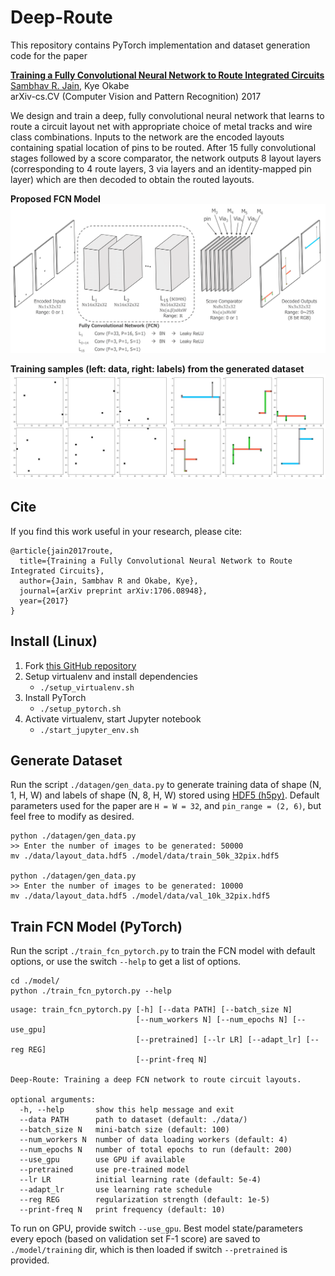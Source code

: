 # Deep-Route

This repository contains PyTorch implementation and dataset generation code for the paper

**[Training a Fully Convolutional Neural Network to Route Integrated Circuits](https://arxiv.org/abs/1706.08948)**
<br>
[Sambhav R. Jain](https://sites.google.com/view/sjain/home), Kye Okabe
<br>
arXiv-cs.CV (Computer Vision and Pattern Recognition) 2017

We design and train a deep, fully convolutional neural network that learns to route a circuit layout net with appropriate choice of metal tracks and wire class combinations. Inputs to the network are the encoded layouts containing spatial location of pins to be routed. After 15 fully convolutional stages followed by a score comparator, the network outputs 8 layout layers (corresponding to 4 route layers, 3 via layers and an identity-mapped pin layer) which are then decoded to obtain the routed layouts.

**Proposed FCN Model**
<img src='figs/Network.png'>

**Training samples (left: data, right: labels) from the generated dataset**
<img src='figs/sample_data.jpg'>

## Cite
If you find this work useful in your research, please cite:
```
@article{jain2017route,
  title={Training a Fully Convolutional Neural Network to Route Integrated Circuits},
  author={Jain, Sambhav R and Okabe, Kye},
  journal={arXiv preprint arXiv:1706.08948},
  year={2017}
}
```

## Install (Linux)
1. Fork [this GitHub repository](https://github.com/sjain-stanford/deep-route)
2. Setup virtualenv and install dependencies
     * `./setup_virtualenv.sh`
3. Install PyTorch
     * `./setup_pytorch.sh` 
4. Activate virtualenv, start Jupyter notebook
    * `./start_jupyter_env.sh`

## Generate Dataset
Run the script `./datagen/gen_data.py` to generate training data of shape (N, 1, H, W) and labels of shape (N, 8, H, W) stored using [HDF5 (h5py)](https://github.com/h5py/h5py). Default parameters used for the paper are `H = W = 32`, and `pin_range = (2, 6)`, but feel free to modify as desired.
```
python ./datagen/gen_data.py
>> Enter the number of images to be generated: 50000
mv ./data/layout_data.hdf5 ./model/data/train_50k_32pix.hdf5

python ./datagen/gen_data.py
>> Enter the number of images to be generated: 10000
mv ./data/layout_data.hdf5 ./model/data/val_10k_32pix.hdf5
```

## Train FCN Model (PyTorch)
Run the script `./train_fcn_pytorch.py` to train the FCN model with default options, or use the switch `--help` to get a list of options.
```
cd ./model/
python ./train_fcn_pytorch.py --help
```

```
usage: train_fcn_pytorch.py [-h] [--data PATH] [--batch_size N]
                            [--num_workers N] [--num_epochs N] [--use_gpu]
                            [--pretrained] [--lr LR] [--adapt_lr] [--reg REG]
                            [--print-freq N]

Deep-Route: Training a deep FCN network to route circuit layouts.

optional arguments:
  -h, --help       show this help message and exit
  --data PATH      path to dataset (default: ./data/)
  --batch_size N   mini-batch size (default: 100)
  --num_workers N  number of data loading workers (default: 4)
  --num_epochs N   number of total epochs to run (default: 200)
  --use_gpu        use GPU if available
  --pretrained     use pre-trained model
  --lr LR          initial learning rate (default: 5e-4)
  --adapt_lr       use learning rate schedule
  --reg REG        regularization strength (default: 1e-5)
  --print-freq N   print frequency (default: 10)
```

To run on GPU, provide switch `--use_gpu`. Best model state/parameters every epoch (based on validation set F-1 score) are saved to `./model/training` dir, which is then loaded if switch `--pretrained` is provided.
